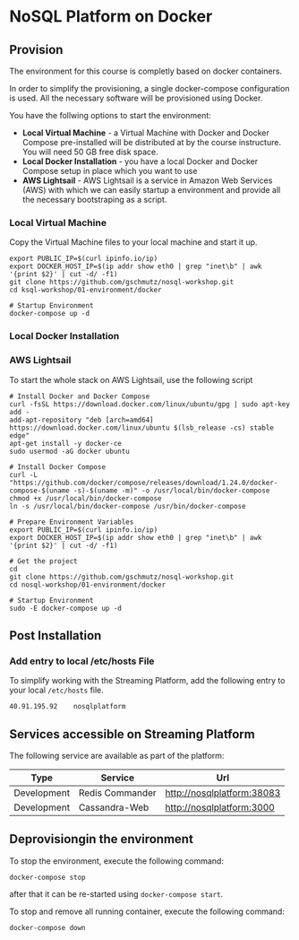 # NoSQL Platform on Docker

## Provision
The environment for this course is completly based on docker containers. 

In order to simplify the provisioning, a single docker-compose configuration is used. All the necessary software will be provisioned using Docker. 

You have the follwing options to start the environment:

 * **Local Virtual Machine** - a Virtual Machine with Docker and Docker Compose pre-installed will be distributed at by the course instructure. You will need 50 GB free disk space.
 * **Local Docker Installation** - you have a local Docker and Docker Compose setup in place which you want to use
 * **AWS Lightsail** - AWS Lightsail is a service in Amazon Web Services (AWS) with which we can easily startup a environment and provide all the necessary bootstraping as a script.

### Local Virtual Machine

Copy the Virtual Machine files to your local machine and start it up. 

```
export PUBLIC_IP=$(curl ipinfo.io/ip)
export DOCKER_HOST_IP=$(ip addr show eth0 | grep "inet\b" | awk '{print $2}' | cut -d/ -f1)
git clone https://github.com/gschmutz/nosql-workshop.git
cd ksql-workshop/01-environment/docker

# Startup Environment
docker-compose up -d
```


### Local Docker Installation



### AWS Lightsail
To start the whole stack on AWS Lightsail, use the following script

```
# Install Docker and Docker Compose
curl -fsSL https://download.docker.com/linux/ubuntu/gpg | sudo apt-key add -
add-apt-repository "deb [arch=amd64] https://download.docker.com/linux/ubuntu $(lsb_release -cs) stable edge"
apt-get install -y docker-ce
sudo usermod -aG docker ubuntu

# Install Docker Compose
curl -L "https://github.com/docker/compose/releases/download/1.24.0/docker-compose-$(uname -s)-$(uname -m)" -o /usr/local/bin/docker-compose
chmod +x /usr/local/bin/docker-compose
ln -s /usr/local/bin/docker-compose /usr/bin/docker-compose

# Prepare Environment Variables
export PUBLIC_IP=$(curl ipinfo.io/ip)
export DOCKER_HOST_IP=$(ip addr show eth0 | grep "inet\b" | awk '{print $2}' | cut -d/ -f1)

# Get the project
cd  
git clone https://github.com/gschmutz/nosql-workshop.git
cd nosql-workshop/01-environment/docker

# Startup Environment
sudo -E docker-compose up -d
```


## Post Installation


### Add entry to local /etc/hosts File
To simplify working with the Streaming Platform, add the following entry to your local `/etc/hosts` file. 

```
40.91.195.92	nosqlplatform
```

## Services accessible on Streaming Platform
The following service are available as part of the platform:

Type | Service | Url
------|------- | -------------
Development | Redis Commander | <http://nosqlplatform:38083>
Development | Cassandra-Web | <http://nosqlplatform:3000>


## Deprovisiongin the environment
To stop the environment, execute the following command:

```
docker-compose stop
```

after that it can be re-started using `docker-compose start`.

To stop and remove all running container, execute the following command:

```
docker-compose down
```

